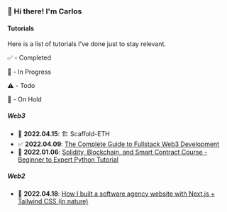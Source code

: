 ### 🍕 Hi there! I'm Carlos

#### Tutorials
Here is a list of tutorials I've done just to stay relevant.

✅ - Completed

🚧 - In Progress

⚠️ - Todo

🛑 - On Hold

##### Web3
* 🚧 **2022.04.15**: 🏗 Scaffold-ETH
* ✅ **2022.04.09**: [The Complete Guide to Fullstack Web3 Development](https://github.com/caestrada/The-Complete-Guide-to-Full-Stack-Web3-Development)
* 🛑 **2022.01.06**: [Solidity, Blockchain, and Smart Contract Course - Beginner to Expert Python Tutorial]()

##### Web2
* 🚧 **2022.04.18**: [How I built a software agency website with Next.js + Tailwind CSS (in nature)](https://github.com/caestrada/2022.04.18_margelo-website)

